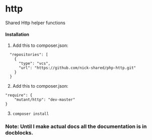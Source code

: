 # http
Shared Http helper functions


#### Installation

1. Add this to composer.json:
```
  "repositories": [
    {
      "type": "vcs",
      "url": "https://github.com/nick-shared/php-http.git"
    }
  }
```
2. Add this to composer.json:
```
"require": {
    "mutant/http": "dev-master"
}
```

3. `composer install` 

### Note: Until I make actual docs all the documentation is in docblocks. 